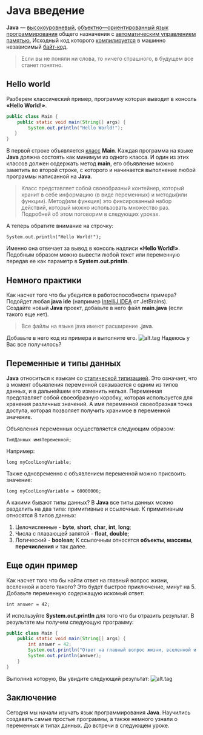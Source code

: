 # Java введение
**Java** — [высокоуровневый](https://ru.wikipedia.org/wiki/Высокоуровневый_язык_программирования),
[объектно—ориентированный язык программирования](https://ru.wikipedia.org/wiki/Объектно-ориентированный_язык_программирования) 
общего назначения с [автоматическим управлением памятью.](https://ru.wikipedia.org/wiki/Сборка_мусора) 
Исходный код которого [компилируется](https://ru.wikipedia.org/wiki/Компилятор) в машинно независимый [байт-код](https://ru.wikipedia.org/wiki/Байт-код_Java).

> Если вы не поняли ни слова, то ничего страшного, в будущем все станет понятно.

## Hello world
Разберем классический пример, программу которая выводит в консоль **«Hello World!»**.

``` java
public class Main {
    public static void main(String[] args) {
        System.out.println("Hello World!");
   }
}
```

В первой строке объявляется [класс](https://ru.wikipedia.org/wiki/Класс_(программирование)) **Main**.
Каждая программа на языке **Java** должна состоять как минимум из 
одного класса. И один из этих классов должен содержать метод **main**, его объявление можно заметить во второй строке, 
с которого и начинается выполнение любой программы написанной на **Java**. 

> Класс представляет собой своеобразный контейнер, который хранит в себе информацию (в виде переменных) и методы(или функции).
Метод(или функция) это фиксированный набор действий, который можно использовать множество раз.
Подробней об этом поговорим в следующих уроках.

А теперь обратите внимание на строчку:

`System.out.println("Hello World!");`

Именно она отвечает за вывод в консоль надписи **«Hello World!»**. Подобным образом можно вывести любой текст или 
переменную передав ее как параметр в **System.out.println**.
## Немного практики
Как насчет того что бы убедится в работоспособности примера? Подойдет любая **java ide** (например [IntelliJ IDEA](https://www.jetbrains.com/idea/) от JetBrains).  
Создайте новый **Java** проект, добавьте в него файл **main.java** (если такого еще нет). 

> Все файлы на языке java имеют расширение **.java**.

Добавьте в него код из примера и выполните его.
![alt.tag](https://pp.userapi.com/c846523/v846523173/1cf0d4/AQeReRPqlUE.jpg)
Надеюсь у Вас все получилось? 

## Переменные и типы данных
**Java** относиться к языкам со [статической типизацией](https://ru.wikipedia.org/wiki/Статическая_типизация). 
Это означает, что в момент объявления переменной связывается 
с одним из типов данных, и в дальнейшем его изменить нельзя. 
Переменная представляет собой своеобразную коробку, которая используется для хранения различных значений.
А имя переменной своеобразная точка доступа, которая позволяет получить хранимое в переменной значение.

Объявления переменных осуществляется следующим образом: 

`ТипДанных имяПеременной;`

Например:

`long myCoolLongVariable;`

Также одновременно с объявлением переменной можно присвоить значение:

`long myCoolLongVariable = 60000006;`

А какими бывают типы данных?
В **Java** все типы данных можно разделить на два типа: примитивные и ссылочные. 
К примитивным относятся 8 типов данных:
1. Целочисленные - **byte**, **short**, **char**, **int**, **long**;
2. Числа с плавающей запятой - **float**, **double**;
3. Логический - **boolean**;
К ссылочным относятся **объекты**, **массивы**, **перечисления** и так далее.

## Еще один пример
Как насчет того что бы найти ответ на главный вопрос жизни, вселенной и всего такого?
Это будет быстрое приключение, минут на 5.
Добавьте переменную содержащую искомый ответ:

`int answer = 42;`

И используйте **System.out.println** для того что бы отразить результат. В результате мы получим следующую программу:

``` java
public class Main {
    public static void main(String[] args) {
        int answer = 42;
        System.out.println("Ответ на главный вопрос жизни, вселенной и всего такого: ");
        System.out.println(answer);
    }
}
```
Выполнив которую, Вы увидите следующий результат:
![alt.tag](https://pp.userapi.com/c845124/v845124323/1d83f9/GOKJNRnwQ1A.jpg)
## Заключение
Сегодня мы начали изучать язык программирования **Java**. Научились создавать самые простые программы, а также немного
узнали о переменных и типах данных. 
До встречи в следующем уроке. 





